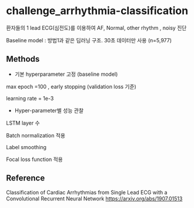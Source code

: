 # challenge_arrhythmia-classification
환자들의 1 lead ECG(심전도)를 이용하여 AF, Normal, other rhythm , noisy 진단

Baseline model : 방법1과 같은 딥러닝 구조. 30초 데이터만 사용 (n=5,977)

## Methods 
- 기본 hyperparameter 고정 (baseline model)

max epoch =100 , early stopping (validation loss 기준)

learning rate = 1e-3

- Hyper-parameter별 성능 관찰 

LSTM layer 수

Batch normalization 적용

Label smoothing

Focal loss function 적용

## Reference
Classification of Cardiac Arrhythmias from Single Lead ECG with a Convolutional Recurrent Neural Network 
https://arxiv.org/abs/1907.01513
